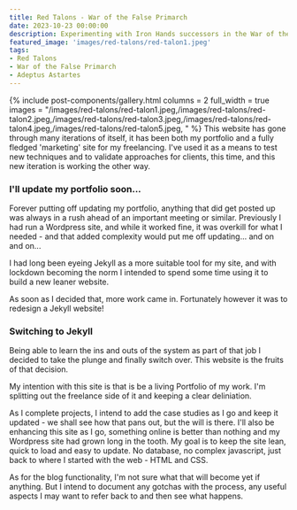 ```yaml
---
title: Red Talons - War of the False Primarch
date: 2023-10-23 00:00:00
description: Experimenting with Iron Hands successors in the War of the False Primarch setting. 
featured_image: 'images/red-talons/red-talon1.jpeg'
tags:
- Red Talons
- War of the False Primarch
- Adeptus Astartes
---
```


{% include post-components/gallery.html
	columns = 2
	full_width = true
	images = "/images/red-talons/red-talon1.jpeg,/images/red-talons/red-talon2.jpeg,/images/red-talons/red-talon3.jpeg,/images/red-talons/red-talon4.jpeg,/images/red-talons/red-talon5.jpeg,
	"
%}
This website has gone through many iterations of itself, it has been both my portfolio and a fully fledged 'marketing' site for my freelancing. I've used it as a means to test new techniques and to validate approaches for clients, this time, and this new iteration is working the other way. 
### I'll update my portfolio soon... 
Forever putting off updating my portfolio, anything that did get posted up was always in a rush ahead of an important meeting or similar. Previously I had run a Wordpress site, and while it worked fine, it was overkill for what I needed - and that added complexity would put me off updating... and on and on...

I had long been eyeing Jekyll as a more suitable tool for my site, and with lockdown becoming the norm I intended to spend some time using it to build a new leaner website. 

As soon as I decided that, more work came in. Fortunately however it was to redesign a Jekyll website! 

### Switching to Jekyll
Being able to learn the ins and outs of the system as part of that job I decided to take the plunge and finally switch over. This website is the fruits of that decision. 

My intention with this site is that is be a living Portfolio of my work. I'm splitting out the freelance side of it and keeping a clear deliniation. 

As I complete projects, I intend to add the case studies as I go and keep it updated - we shall see how that pans out, but the will is there. I'll also be enhancing this site as I go, something online is better than nothing and my Wordpress site had grown long in the tooth. My goal is to keep the site lean, quick to load and easy to update. No database, no complex javascript, just back to where I started with the web - HTML and CSS. 

As for the blog functionality, I'm not sure what that will become yet if anything. But I intend to document any gotchas with the process, any useful aspects I may want to refer back to and then see what happens. 

